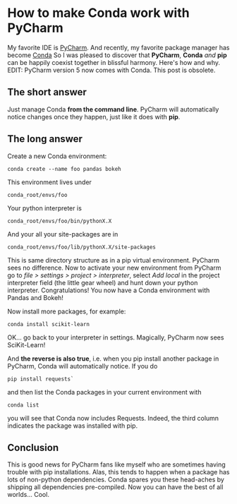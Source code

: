 # How to make Conda work with PyCharm

My favorite IDE is [PyCharm](https://www.jetbrains.com/pycharm/). And recently, my favorite package manager has become [Conda](https://store.continuum.io/cshop/anaconda/) So I was pleased to discover that __PyCharm__, __Conda__ *and* __pip__ can be happily coexist together in blissful harmony. Here's how and why. EDIT: PyCharm version 5 now comes with Conda. This post is obsolete.

## The short answer

Just manage Conda __from the command line__. PyCharm will automatically notice changes once they happen, just like it does with __pip__.

## The long answer

Create a new Conda environment:

	conda create --name foo pandas bokeh

This environment lives under 

	conda_root/envs/foo

Your python interpreter is 

	conda_root/envs/foo/bin/pythonX.X

And your all your site-packages are in 

	conda_root/envs/foo/lib/pythonX.X/site-packages

This is same directory structure as in a pip virtual environment. PyCharm sees no difference. Now to activate your new environment from PyCharm go to *file > settings > project > interpreter*, select *Add local* in the project interpreter field (the little gear wheel) and hunt down your python interpreter. Congratulations! You now have a Conda environment with Pandas and Bokeh!

Now install more packages, for example:

	conda install scikit-learn

OK... go back to your interpreter in settings. Magically, PyCharm now sees SciKit-Learn!

And __the reverse is also true__, i.e. when you pip install another package in PyCharm, Conda will automatically notice. If you do 

	pip install requests`

and then list the Conda packages in your current environment with 

	conda list

you will see that Conda now includes Requests. Indeed, the third column indicates the package was installed with pip.

## Conclusion

This is good news for PyCharm fans like myself who are sometimes having trouble with pip installations. Alas, this tends to happen when a package has lots of non-python dependencies. Conda spares you these head-aches by shipping all dependencies pre-compiled. Now you can have the best of all worlds... Cool.
